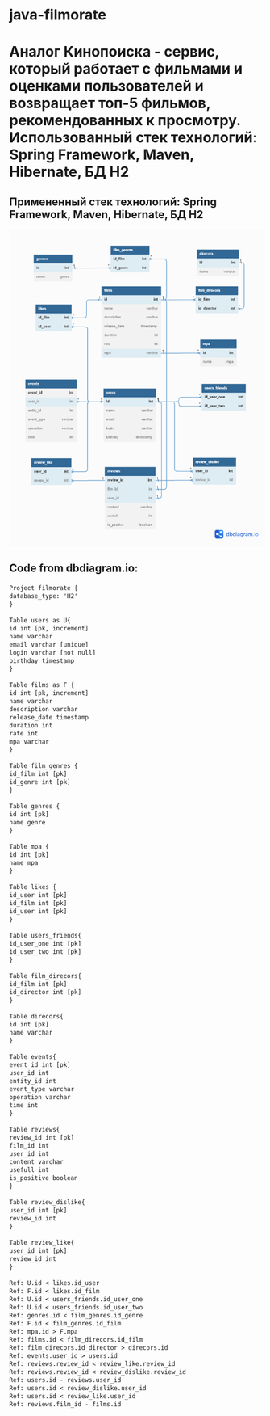 # java-filmorate
# Аналог Кинопоиска - сервис, который работает с фильмами и оценками пользователей и возвращает топ-5 фильмов, рекомендованных к просмотру. Использованный стек технологий: Spring Framework, Maven, Hibernate, БД H2

## Примененный стек технологий: Spring Framework, Maven, Hibernate, БД H2

![diagram](https://github.com/EvgenyBelykh/java-filmorate/blob/main/filmorate%20(8).png)

## Code from dbdiagram.io:



  ``` 
  Project filmorate {
  database_type: 'H2'
}

Table users as U{
  id int [pk, increment]
  name varchar
  email varchar [unique]
  login varchar [not null]
  birthday timestamp
}

Table films as F {
  id int [pk, increment]
  name varchar
  description varchar
  release_date timestamp
  duration int
  rate int
  mpa varchar
}
  
Table film_genres {
  id_film int [pk]
  id_genre int [pk]
}

Table genres {
  id int [pk]
  name genre
}

Table mpa {
  id int [pk]
  name mpa
}

Table likes {
  id_user int [pk]
  id_film int [pk]
  id_user int [pk]
}

Table users_friends{
  id_user_one int [pk]
  id_user_two int [pk]
}

Table film_direcors{
  id_film int [pk]
  id_director int [pk]
}

Table direcors{
  id int [pk]
  name varchar
}

Table events{
  event_id int [pk]
  user_id int
  entity_id int
  event_type varchar
  operation varchar
  time int
}

Table reviews{
  review_id int [pk]
  film_id int
  user_id int
  content varchar
  usefull int
  is_positive boolean
}

Table review_dislike{
  user_id int [pk]
  review_id int
}

Table review_like{
  user_id int [pk]
  review_id int
}

Ref: U.id < likes.id_user
Ref: F.id < likes.id_film
Ref: U.id < users_friends.id_user_one
Ref: U.id < users_friends.id_user_two
Ref: genres.id < film_genres.id_genre
Ref: F.id < film_genres.id_film
Ref: mpa.id > F.mpa
Ref: films.id < film_direcors.id_film
Ref: film_direcors.id_director > direcors.id
Ref: events.user_id > users.id
Ref: reviews.review_id < review_like.review_id
Ref: reviews.review_id < review_dislike.review_id
Ref: users.id - reviews.user_id
Ref: users.id < review_dislike.user_id
Ref: users.id < review_like.user_id
Ref: reviews.film_id - films.id
   ```
